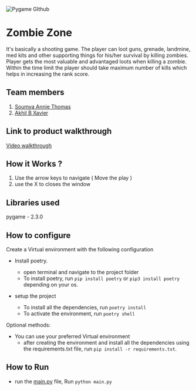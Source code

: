 ![Pygame GIthub](https://user-images.githubusercontent.com/64391274/229285417-80d68655-4282-4a33-87a2-20723c8dfcb0.png)



# Zombie Zone

It's basically a shooting game. The player can loot  guns, grenade, landmine, med kits and other supporting things for his/her survival by killing zombies. Player gets the most valuable and advantaged loots when killing a zombie.
Within the time limit the player should take maximum number of kills which helps in increasing the rank score.
## Team members

1. [Soumya Annie Thomas](https://github.com/S-A-T-07)
2. [Akhil B Xavier](https://github.com/winter-x64)
## Link to product walkthrough
[ Video walkthrough ](https://drive.google.com/file/d/1v1S2x87yD7qwDRAakMWQ2g16HmrOVOgl/view?usp=sharing)
## How it Works ?
1. Use the arrow keys to navigate ( Move the play )
2. use the X to closes the window
## Libraries used
pygame - 2.3.0
## How to configure
Create a Virtual environment with the following configuration
- Install poetry.
  
   - open terminal and navigate to the project folder
   - To install poetry, run `pip install poetry` or `pip3 install poetry` depending on your os.
- setup the project
   - To install all the dependencies, run `poetry install`
   - To activate the environment, run `poetry shell`

Optional methods:

- You can use your preferred Virtual environment
  - after creating the environment and install all the dependencies using the requirements.txt file, run `pip install -r requirements.txt`.
  
## How to Run
  - run the [main.py](test/main.py) file, Run `python main.py`